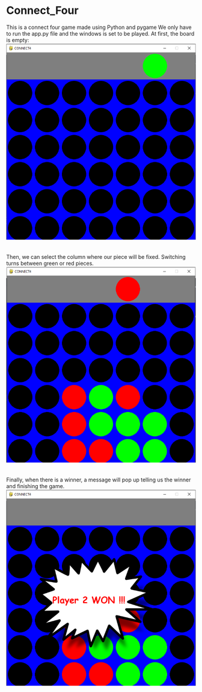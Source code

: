 # Connect_Four
This is a connect four game made using Python and pygame
We only have to run the app.py file and the windows is set to be played. At first, the board is empty: <br>
<img src="images/Screenshot (4671).png"><br><br><br>
Then, we can select the column where our piece will be fixed. Switching turns between green or red pieces. <br>
<img src="images/Screenshot (4672).png"><br><br><br>
Finally, when there is a winner, a message will pop up telling us the winner and finishing the game. <br>
<img src="images/Screenshot (4673).png"><br>
